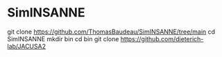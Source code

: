 # SimINSANNE
git clone https://github.com/ThomasBaudeau/SimINSANNE/tree/main
cd SimINSANNE
mkdir bin
cd bin
git clone https://github.com/dieterich-lab/JACUSA2
